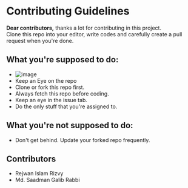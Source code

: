 # Contributing Guidelines
**Dear contributors,** thanks a lot for contributing in this project. <br/>
Clone this repo into your editor, write codes and carefully create a pull request when you're done.

## What you're supposed to do:
* ![image](https://user-images.githubusercontent.com/50569315/121794431-bf4aae00-cc29-11eb-9f10-ea95d612c222.png)
* Keep an Eye on the repo
* Clone or fork this repo first.
* Always fetch this repo before coding.
* Keep an eye in the issue tab.
* Do the only stuff that you're assigned to.



## What you're not supposed to do:
* Don't get behind. Update your forked repo frequently.

## Contributors
<!-- // Write your name here -->
* Rejwan Islam Rizvy
* Md. Saadman Galib Rabbi
